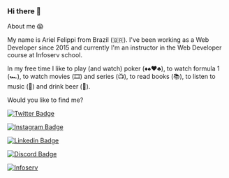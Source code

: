 ### Hi there 👋

About me :scream:

My name is Ariel Felippi from Brazil (🇧🇷). I've been working as a Web Developer since 2015 and currently I'm an instructor in the Web Developer course at Infoserv school.

In my free time I like to play (and watch) poker (♦️♠️♥️♣️), to watch formula 1 (🏎️), to watch movies (🎞️) and series (📺), to read books (📚), to listen to music (🎵) and drink beer (🍺).


Would you like to find me?


[![Twitter Badge](https://img.shields.io/badge/Twitter-1DA1F2?style=for-the-badge&logo=twitter&logoColor=white&link=https://twitter.com/arielfelippi)](https://twitter.com/arielfelippi)

[![Instagram Badge](https://img.shields.io/badge/Instagram-E4405F?style=for-the-badge&logo=instagram&logoColor=white&link=https://instagram.com/arielfelippi)](https://instagram.com/arielfelippi)

[![Linkedin Badge](https://img.shields.io/badge/LinkedIn-0077B5?style=for-the-badge&logo=linkedin&logoColor=white&link=https://www.linkedin.com/in/arielfelippi)](https://www.linkedin.com/in/arielfelippi)

[![Discord Badge](https://img.shields.io/badge/Discord-7289DA?style=for-the-badge&logo=discord&logoColor=white&link=https://discord.com/channels/@arielfelippi#6310)](https://discord.com/channels/@arielfelippi#6310)

[![Infoserv](https://img.shields.io/badge/Infoserv_School-5FB709?style=for-the-badge&logo=infoserv-school&logoColor=white&link=http://www.escolainfoserv.com.br)](http://www.escolainfoserv.com.br)

<!--
**arielfelippi/arielfelippi** is a ✨ _special_ ✨ repository because its `README.md` (this file) appears on your GitHub profile.

Here are some ideas to get you started:

- 🔭 I’m currently working on ...
- 🌱 I’m currently learning ...
- 👯 I’m looking to collaborate on ...
- 🤔 I’m looking for help with ...
- 💬 Ask me about ...
- 📫 How to reach me: ...
- 😄 Pronouns: ...
- ⚡ Fun fact: ...
-->
